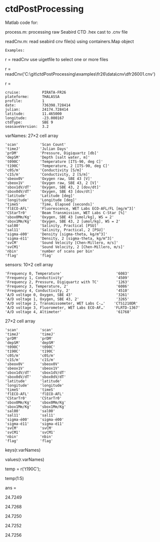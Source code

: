 # ctdPostProcessing
Matlab code for:

process.m: processing raw Seabird CTD .hex cast to .cnv file

readCnv.m: read seabird cnv file(s) using containers.Map object
 
    Examples:
 
  r = readCnv  use uigetfile to select one or more files
  
  r = readCnv('C:\git\ctdPostProcessing\examples\fr26\data\cnv\dfr26001.cnv')
  
  r = 

	cruise:          PIRATA-FR26
	plateforme:      THALASSA
	profile:         1
	date:            736398.728414
	julian:          24174.728414
	latitude:        11.465000
	longitude:       -23.000167
	ctdType:         SBE 9 
	seasaveVersion:  3.2

varNames:  27×2 cell array

    'scan'          'Scan Count'                                
    'timeJ'         'Julian Days'                               
    'prDM'          'Pressure, Digiquartz [db]'                 
    'depSM'         'Depth [salt water, m]'                     
    't090C'         'Temperature [ITS-90, deg C]'               
    't190C'         'Temperature, 2 [ITS-90, deg C]'            
    'c0S/m'         'Conductivity [S/m]'                        
    'c1S/m'         'Conductivity, 2 [S/m]'                     
    'sbeox0V'       'Oxygen raw, SBE 43 [V]'                    
    'sbeox1V'       'Oxygen raw, SBE 43, 2 [V]'                 
    'sbox1dV/dT'    'Oxygen, SBE 43, 2 [dov/dt]'                
    'sbox0dV/dT'    'Oxygen, SBE 43 [dov/dt]'                   
    'latitude'      'Latitude [deg]'                            
    'longitude'     'Longitude [deg]'                           
    'timeS'         'Time, Elapsed [seconds]'                   
    'flECO-AFL'     'Fluorescence, WET Labs ECO-AFL/FL [mg/m^3]'
    'CStarTr0'      'Beam Transmission, WET Labs C-Star [%]'    
    'sbox0Mm/Kg'    'Oxygen, SBE 43 [umol/kg], WS = 2'          
    'sbox1Mm/Kg'    'Oxygen, SBE 43, 2 [umol/kg], WS = 2'       
    'sal00'         'Salinity, Practical [PSU]'                 
    'sal11'         'Salinity, Practical, 2 [PSU]'              
    'sigma-é00'     'Density [sigma-theta, kg/m^3]'             
    'sigma-é11'     'Density, 2 [sigma-theta, kg/m^3]'          
    'svCM'          'Sound Velocity [Chen-Millero, m/s]'        
    'svCM1'         'Sound Velocity, 2 [Chen-Millero, m/s]'     
    'nbin'          'number of scans per bin'                   
    'flag'          'flag'                                      

sensors:  10×2 cell array

    'Frequency 0, Temperature'                         '6083'      
    'Frequency 1, Conductivity'                        '4509'      
    'Frequency 2, Pressure, Digiquartz with TC'        '1263'      
    'Frequency 3, Temperature, 2'                      '6086'      
    'Frequency 4, Conductivity, 2'                     '4510'      
    'A/D voltage 0, Oxygen, SBE 43'                    '3261'      
    'A/D voltage 1, Oxygen, SBE 43, 2'                 '3265'      
    'A/D voltage 2, Transmissometer, WET Labs C-…'    'CTS1210DR' 
    'A/D voltage 3, Fluorometer, WET Labs ECO-AF…'    'FLRTD-1367'
    'A/D voltage 4, Altimeter'                         '61768'     

  27×2 cell array

    'scan'          'scan'      
    'timeJ'         'timeJ'     
    'prDM'          'prDM'      
    'depSM'         'depSM'     
    't090C'         't090C'     
    't190C'         't190C'     
    'c0S/m'         'c0S/m'     
    'c1S/m'         'c1S/m'     
    'sbeox0V'       'sbeox0V'   
    'sbeox1V'       'sbeox1V'   
    'sbox1dV/dT'    'sbox1dV/dT'
    'sbox0dV/dT'    'sbox0dV/dT'
    'latitude'      'latitude'  
    'longitude'     'longitude' 
    'timeS'         'timeS'     
    'flECO-AFL'     'flECO-AFL' 
    'CStarTr0'      'CStarTr0'  
    'sbox0Mm/Kg'    'sbox0Mm/Kg'
    'sbox1Mm/Kg'    'sbox1Mm/Kg'
    'sal00'         'sal00'     
    'sal11'         'sal11'     
    'sigma-é00'     'sigma-é00' 
    'sigma-é11'     'sigma-é11' 
    'svCM'          'svCM'      
    'svCM1'         'svCM1'     
    'nbin'          'nbin'      
    'flag'          'flag'      
 
 keys(r.varNames)
 
 values(r.varNames)
 
 temp = r('t190C');
 
 temp(1:5)

ans =

   24.7249
   
   24.7268
   
   24.7250
   
   24.7252
   
   24.7256
 
